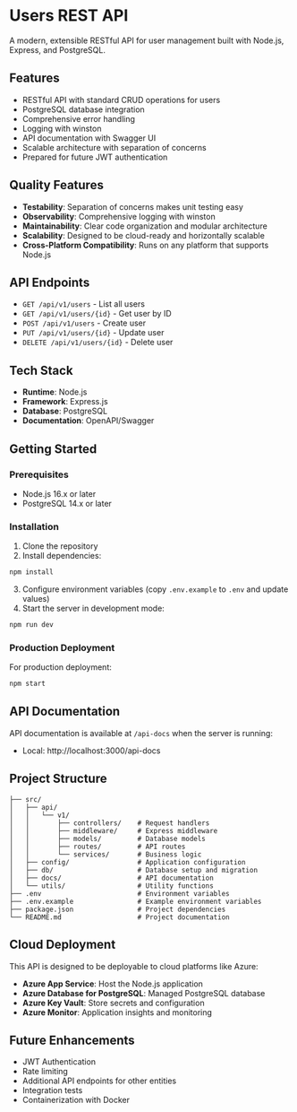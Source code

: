 # Users REST API

A modern, extensible RESTful API for user management built with Node.js, Express, and PostgreSQL.

## Features

- RESTful API with standard CRUD operations for users
- PostgreSQL database integration
- Comprehensive error handling
- Logging with winston
- API documentation with Swagger UI
- Scalable architecture with separation of concerns
- Prepared for future JWT authentication

## Quality Features

- **Testability**: Separation of concerns makes unit testing easy
- **Observability**: Comprehensive logging with winston
- **Maintainability**: Clear code organization and modular architecture
- **Scalability**: Designed to be cloud-ready and horizontally scalable
- **Cross-Platform Compatibility**: Runs on any platform that supports Node.js

## API Endpoints

- `GET /api/v1/users` - List all users
- `GET /api/v1/users/{id}` - Get user by ID
- `POST /api/v1/users` - Create user
- `PUT /api/v1/users/{id}` - Update user
- `DELETE /api/v1/users/{id}` - Delete user

## Tech Stack

- **Runtime**: Node.js
- **Framework**: Express.js
- **Database**: PostgreSQL
- **Documentation**: OpenAPI/Swagger

## Getting Started

### Prerequisites

- Node.js 16.x or later
- PostgreSQL 14.x or later

### Installation

1. Clone the repository
2. Install dependencies:
```bash
npm install
```
3. Configure environment variables (copy `.env.example` to `.env` and update values)
4. Start the server in development mode:
```bash
npm run dev
```

### Production Deployment

For production deployment:
```bash
npm start
```

## API Documentation

API documentation is available at `/api-docs` when the server is running:
- Local: http://localhost:3000/api-docs

## Project Structure

```
├── src/
│   ├── api/
│   │   └── v1/
│   │       ├── controllers/    # Request handlers
│   │       ├── middleware/     # Express middleware
│   │       ├── models/         # Database models
│   │       ├── routes/         # API routes
│   │       └── services/       # Business logic
│   ├── config/                 # Application configuration
│   ├── db/                     # Database setup and migration
│   ├── docs/                   # API documentation
│   └── utils/                  # Utility functions
├── .env                        # Environment variables
├── .env.example                # Example environment variables
├── package.json                # Project dependencies
└── README.md                   # Project documentation
```

## Cloud Deployment

This API is designed to be deployable to cloud platforms like Azure:

- **Azure App Service**: Host the Node.js application
- **Azure Database for PostgreSQL**: Managed PostgreSQL database
- **Azure Key Vault**: Store secrets and configuration
- **Azure Monitor**: Application insights and monitoring

## Future Enhancements

- JWT Authentication
- Rate limiting
- Additional API endpoints for other entities
- Integration tests
- Containerization with Docker 